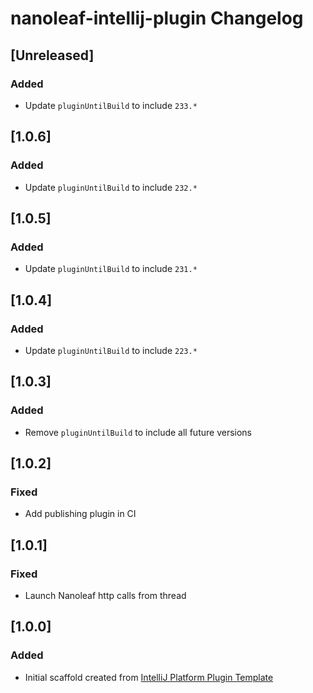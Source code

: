 <!-- Keep a Changelog guide -> https://keepachangelog.com -->

# nanoleaf-intellij-plugin Changelog

## [Unreleased]
### Added
- Update `pluginUntilBuild` to include `233.*`

## [1.0.6]
### Added
- Update `pluginUntilBuild` to include `232.*`

## [1.0.5]
### Added
- Update `pluginUntilBuild` to include `231.*`

## [1.0.4]
### Added
- Update `pluginUntilBuild` to include `223.*`

## [1.0.3]
### Added
- Remove `pluginUntilBuild` to include all future versions

## [1.0.2]
### Fixed
- Add publishing plugin in CI

## [1.0.1]
### Fixed
- Launch Nanoleaf http calls from thread

## [1.0.0]
### Added
- Initial scaffold created from [IntelliJ Platform Plugin Template](https://github.com/JetBrains/intellij-platform-plugin-template)
